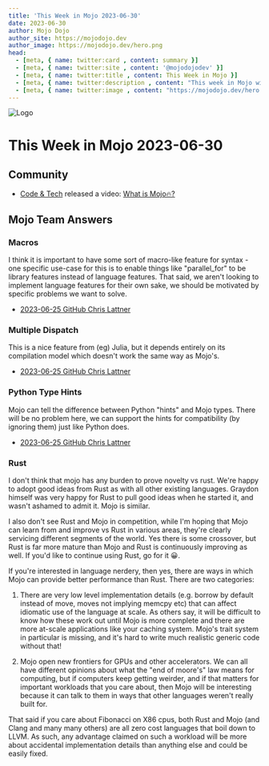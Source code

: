 ```yaml
---
title: 'This Week in Mojo 2023-06-30'
date: 2023-06-30
author: Mojo Dojo
author_site: https://mojodojo.dev
author_image: https://mojodojo.dev/hero.png
head:
  - [meta, { name: twitter:card , content: summary }]
  - [meta, { name: twitter:site , content: '@mojodojodev' }]
  - [meta, { name: twitter:title , content: This Week in Mojo }]
  - [meta, { name: twitter:description , content: "This week in Mojo with language updates, community content, and everything else related to Mojo" }]
  - [meta, { name: twitter:image , content: "https://mojodojo.dev/hero.png" }]
---
```


![Logo](/hero.png)

# This Week in Mojo 2023-06-30
## Community
- [Code & Tech](https://www.youtube.com/@Code-Tech) released a video: [What is Mojo🔥?](https://www.youtube.com/watch?v=S1H6_GqfTdg)

## Mojo Team Answers
### Macros
I think it is important to have some sort of macro-like feature for syntax - one specific use-case for this is to enable things like "parallel_for" to be library features instead of language features. That said, we aren't looking to implement language features for their own sake, we should be motivated by specific problems we want to solve.
- [2023-06-25 GitHub Chris Lattner](https://github.com/modularml/mojo/discussions/410#discussioncomment-6269717)

### Multiple Dispatch
This is a nice feature from (eg) Julia, but it depends entirely on its compilation model which doesn't work the same way as Mojo's.
- [2023-06-25 GitHub Chris Lattner](https://github.com/modularml/mojo/issues/407#issuecomment-1605594829)

### Python Type Hints
Mojo can tell the difference between Python "hints" and Mojo types. There will be no problem here, we can support the hints for compatibility (by ignoring them) just like Python does.
- [2023-06-25 GitHub Chris Lattner](https://github.com/modularml/mojo/discussions/410#discussioncomment-6269717)

### Rust
I don't think that mojo has any burden to prove novelty vs rust.  We're happy to adopt good ideas from Rust as with all other existing languages. Graydon himself was very happy for Rust to pull good ideas when he started it, and wasn't ashamed to admit it.  Mojo is similar.

I also don't see Rust and Mojo in competition, while I'm hoping that Mojo can learn from and improve vs Rust in various areas, they're clearly servicing different segments of the world. Yes there is some crossover, but Rust is far more mature than Mojo and Rust is continuously improving as well. If you'd like to continue using Rust, go for it 😀.

If you're interested in language nerdery, then yes, there are ways in which Mojo can provide better performance than Rust. There are two categories:

1. There are very low level implementation details (e.g. borrow by default instead of move, moves not implying memcpy etc) that can affect idiomatic use of the language at scale. As others say, it will be difficult to know how these work out until Mojo is more complete and there are more at-scale applications like your caching system. Mojo's trait system in particular is missing, and it's hard to write much realistic generic code without that! 

2. Mojo open new frontiers for GPUs and other accelerators. We can all have different opinions about what the "end of moore's" law means for computing, but if computers keep getting weirder, and if that matters for important workloads that you care about, then Mojo will be interesting because it can talk to them in ways that other languages weren't really built for.

That said if you care about Fibonacci on X86 cpus, both Rust and Mojo (and Clang and many many others) are all zero cost languages that boil down to LLVM. As such, any advantage claimed on such a workload will be more about accidental implementation details than anything else and could be easily fixed.

